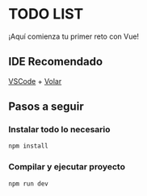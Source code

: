 # TODO LIST

¡Aquí comienza tu primer reto con Vue!

## IDE Recomendado

[VSCode](https://code.visualstudio.com/) + [Volar](https://marketplace.visualstudio.com/items?itemName=Vue.volar)

## Pasos a seguir

### Instalar todo lo necesario

```sh
npm install
```

### Compilar y ejecutar proyecto

```sh
npm run dev
```
